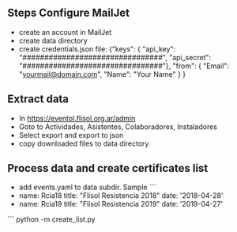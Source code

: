 Steps
Configure MailJet
--------------------
- create an account in MailJet
- create data directory
- create credentials.json file:
{"keys": {
    "api_key": "################################",
    "api_secret": "################################"},
"from":  {
    "Email": "yourmail@domain.com",
    "Name": "Your Name"
  }
}

Extract data
---------------
- In https://eventol.flisol.org.ar/admin
- Goto to Actividades, Asistentes, Colaboradores, Instaladores
- Select export and export to json
- copy downloaded files to data directory

Process data and create certificates list
------------------------------------------
- add events.yaml to data subdir. Sample
´´´
- name: Rcia18
  title: "Flisol Resistencia 2018"
  date: '2018-04-28'
- name: Rcia19
  title: "Flisol Resistencia 2019"
  date: '2019-04-27'

´´´
python -m create_list.py









